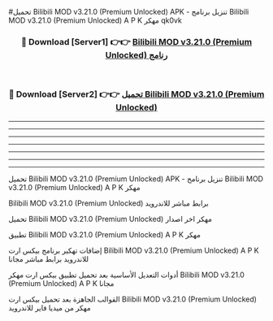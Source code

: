 #تحميل Bilibili MOD v3.21.0 (Premium Unlocked)  APK - تنزيل برنامج Bilibili MOD v3.21.0 (Premium Unlocked)  A P K مهكر qk0vk 



<div align="center">
<h3>🔴 Download [Server1] 👉👉 <a href="https://apkdownload10.web.app/?title=Bilibili MOD v3.21.0 (Premium Unlocked) ">Bilibili MOD v3.21.0 (Premium Unlocked)  رنامج</a></h3><br>

<h3>🔴 Download [Server2] 👉👉 <a href="https://apkdownload10.web.app/?title=Bilibili MOD v3.21.0 (Premium Unlocked) ">تحميل Bilibili MOD v3.21.0 (Premium Unlocked)  </a></h3>
</div>


----------------------------------------------------------

----------------------------------------------------------

----------------------------------------------------------

----------------------------------------------------------

----------------------------------------------------------

----------------------------------------------------------

----------------------------------------------------------

تحميل Bilibili MOD v3.21.0 (Premium Unlocked)  APK - تنزيل برنامج Bilibili MOD v3.21.0 (Premium Unlocked)  A P K مهكر

Bilibili MOD v3.21.0 (Premium Unlocked)  برابط مباشر للاندرويد

تحميل Bilibili MOD v3.21.0 (Premium Unlocked)  مهكر اخر اصدار

تطبيق Bilibili MOD v3.21.0 (Premium Unlocked)  A P K مهكر

إضافات تهكير برنامج بيكس ارت Bilibili MOD v3.21.0 (Premium Unlocked)  A P K للاندرويد برابط مباشر مجانا

أدوات التعديل الأساسية بعد تحميل تطبيق بيكس ارت مهكر Bilibili MOD v3.21.0 (Premium Unlocked)  A P K مجانا

القوالب الجاهزة بعد تحميل بيكس ارت Bilibili MOD v3.21.0 (Premium Unlocked)  مهكر من ميديا فاير للاندرويد


